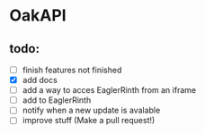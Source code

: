 # OakAPI
## todo:
 - [ ] finish features not finished
 - [x] add docs
 - [ ] add a way to acces EaglerRinth from an iframe
 - [ ] add to EaglerRinth
 - [ ] notify when a new update is avalable
 - [ ] improve stuff (Make a pull request!)